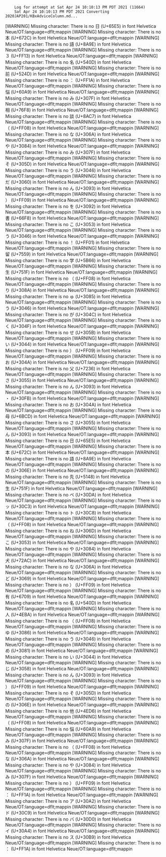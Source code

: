         Log for attempt at Sat Apr 24 10:10:13 PM PDT 2021 (11664)
        Sat Apr 24 10:10:13 PM PDT 2021 Converting 2020JAP201/KBxAdviceColumn.md...
[WARNING] Missing character: There is no 日 (U+65E5) in font Helvetica Neue/OT:language=dflt;mappin
[WARNING] Missing character: There is no 本 (U+672C) in font Helvetica Neue/OT:language=dflt;mappin
[WARNING] Missing character: There is no 語 (U+8A9E) in font Helvetica Neue/OT:language=dflt;mappin
[WARNING] Missing character: There is no ３ (U+FF13) in font Helvetica Neue/OT:language=dflt;mappin
[WARNING] Missing character: There is no 名 (U+540D) in font Helvetica Neue/OT:language=dflt;mappin
[WARNING] Missing character: There is no 前 (U+524D) in font Helvetica Neue/OT:language=dflt;mappin
[WARNING] Missing character: There is no ： (U+FF1A) in font Helvetica Neue/OT:language=dflt;mappin
[WARNING] Missing character: There is no 悩 (U+60A9) in font Helvetica Neue/OT:language=dflt;mappin
[WARNING] Missing character: There is no み (U+307F) in font Helvetica Neue/OT:language=dflt;mappin
[WARNING] Missing character: There is no 相 (U+76F8) in font Helvetica Neue/OT:language=dflt;mappin
[WARNING] Missing character: There is no 談 (U+8AC7) in font Helvetica Neue/OT:language=dflt;mappin
[WARNING] Missing character: There is no （ (U+FF08) in font Helvetica Neue/OT:language=dflt;mappin
[WARNING] Missing character: There is no な (U+306A) in font Helvetica Neue/OT:language=dflt;mappin
[WARNING] Missing character: There is no や (U+3084) in font Helvetica Neue/OT:language=dflt;mappin
[WARNING] Missing character: There is no み (U+307F) in font Helvetica Neue/OT:language=dflt;mappin
[WARNING] Missing character: There is no そ (U+305D) in font Helvetica Neue/OT:language=dflt;mappin
[WARNING] Missing character: There is no う (U+3046) in font Helvetica Neue/OT:language=dflt;mappin
[WARNING] Missing character: There is no だ (U+3060) in font Helvetica Neue/OT:language=dflt;mappin
[WARNING] Missing character: There is no ん (U+3093) in font Helvetica Neue/OT:language=dflt;mappin
[WARNING] Missing character: There is no ） (U+FF09) in font Helvetica Neue/OT:language=dflt;mappin
[WARNING] Missing character: There is no を (U+3092) in font Helvetica Neue/OT:language=dflt;mappin
[WARNING] Missing character: There is no 書 (U+66F8) in font Helvetica Neue/OT:language=dflt;mappin
[WARNING] Missing character: There is no こ (U+3053) in font Helvetica Neue/OT:language=dflt;mappin
[WARNING] Missing character: There is no う (U+3046) in font Helvetica Neue/OT:language=dflt;mappin
[WARNING] Missing character: There is no ！ (U+FF01) in font Helvetica Neue/OT:language=dflt;mappin
[WARNING] Missing character: There is no 留 (U+7559) in font Helvetica Neue/OT:language=dflt;mappin
[WARNING] Missing character: There is no 学 (U+5B66) in font Helvetica Neue/OT:language=dflt;mappin
[WARNING] Missing character: There is no 生 (U+751F) in font Helvetica Neue/OT:language=dflt;mappin
[WARNING] Missing character: There is no （ (U+FF08) in font Helvetica Neue/OT:language=dflt;mappin
[WARNING] Missing character: There is no り (U+308A) in font Helvetica Neue/OT:language=dflt;mappin
[WARNING] Missing character: There is no ゅ (U+3085) in font Helvetica Neue/OT:language=dflt;mappin
[WARNING] Missing character: There is no う (U+3046) in font Helvetica Neue/OT:language=dflt;mappin
[WARNING] Missing character: There is no が (U+304C) in font Helvetica Neue/OT:language=dflt;mappin
[WARNING] Missing character: There is no く (U+304F) in font Helvetica Neue/OT:language=dflt;mappin
[WARNING] Missing character: There is no せ (U+305B) in font Helvetica Neue/OT:language=dflt;mappin
[WARNING] Missing character: There is no い (U+3044) in font Helvetica Neue/OT:language=dflt;mappin
[WARNING] Missing character: There is no ） (U+FF09) in font Helvetica Neue/OT:language=dflt;mappin
[WARNING] Missing character: There is no お (U+304A) in font Helvetica Neue/OT:language=dflt;mappin
[WARNING] Missing character: There is no 父 (U+7236) in font Helvetica Neue/OT:language=dflt;mappin
[WARNING] Missing character: There is no さ (U+3055) in font Helvetica Neue/OT:language=dflt;mappin
[WARNING] Missing character: There is no ん (U+3093) in font Helvetica Neue/OT:language=dflt;mappin
[WARNING] Missing character: There is no ・ (U+30FB) in font Helvetica Neue/OT:language=dflt;mappin
[WARNING] Missing character: There is no お (U+304A) in font Helvetica Neue/OT:language=dflt;mappin
[WARNING] Missing character: There is no 母 (U+6BCD) in font Helvetica Neue/OT:language=dflt;mappin
[WARNING] Missing character: There is no さ (U+3055) in font Helvetica Neue/OT:language=dflt;mappin
[WARNING] Missing character: There is no ん (U+3093) in font Helvetica Neue/OT:language=dflt;mappin
[WARNING] Missing character: There is no 日 (U+65E5) in font Helvetica Neue/OT:language=dflt;mappin
[WARNING] Missing character: There is no 本 (U+672C) in font Helvetica Neue/OT:language=dflt;mappin
[WARNING] Missing character: There is no 語 (U+8A9E) in font Helvetica Neue/OT:language=dflt;mappin
[WARNING] Missing character: There is no の (U+306E) in font Helvetica Neue/OT:language=dflt;mappin
[WARNING] Missing character: There is no 先 (U+5148) in font Helvetica Neue/OT:language=dflt;mappin
[WARNING] Missing character: There is no 生 (U+751F) in font Helvetica Neue/OT:language=dflt;mappin
[WARNING] Missing character: There is no ペ (U+30DA) in font Helvetica Neue/OT:language=dflt;mappin
[WARNING] Missing character: There is no ッ (U+30C3) in font Helvetica Neue/OT:language=dflt;mappin
[WARNING] Missing character: There is no ト (U+30C8) in font Helvetica Neue/OT:language=dflt;mappin
[WARNING] Missing character: There is no （ (U+FF08) in font Helvetica Neue/OT:language=dflt;mappin
[WARNING] Missing character: There is no ね (U+306D) in font Helvetica Neue/OT:language=dflt;mappin
[WARNING] Missing character: There is no こ (U+3053) in font Helvetica Neue/OT:language=dflt;mappin
[WARNING] Missing character: There is no や (U+3084) in font Helvetica Neue/OT:language=dflt;mappin
[WARNING] Missing character: There is no 犬 (U+72AC) in font Helvetica Neue/OT:language=dflt;mappin
[WARNING] Missing character: There is no な (U+306A) in font Helvetica Neue/OT:language=dflt;mappin
[WARNING] Missing character: There is no ど (U+3069) in font Helvetica Neue/OT:language=dflt;mappin
[WARNING] Missing character: There is no ） (U+FF09) in font Helvetica Neue/OT:language=dflt;mappin
[WARNING] Missing character: There is no 有 (U+6709) in font Helvetica Neue/OT:language=dflt;mappin
[WARNING] Missing character: There is no 名 (U+540D) in font Helvetica Neue/OT:language=dflt;mappin
[WARNING] Missing character: There is no 人 (U+4EBA) in font Helvetica Neue/OT:language=dflt;mappin
[WARNING] Missing character: There is no （ (U+FF08) in font Helvetica Neue/OT:language=dflt;mappin
[WARNING] Missing character: There is no ゆ (U+3086) in font Helvetica Neue/OT:language=dflt;mappin
[WARNING] Missing character: There is no う (U+3046) in font Helvetica Neue/OT:language=dflt;mappin
[WARNING] Missing character: There is no め (U+3081) in font Helvetica Neue/OT:language=dflt;mappin
[WARNING] Missing character: There is no い (U+3044) in font Helvetica Neue/OT:language=dflt;mappin
[WARNING] Missing character: There is no じ (U+3058) in font Helvetica Neue/OT:language=dflt;mappin
[WARNING] Missing character: There is no ん (U+3093) in font Helvetica Neue/OT:language=dflt;mappin
[WARNING] Missing character: There is no ） (U+FF09) in font Helvetica Neue/OT:language=dflt;mappin
[WARNING] Missing character: There is no そ (U+305D) in font Helvetica Neue/OT:language=dflt;mappin
[WARNING] Missing character: There is no の (U+306E) in font Helvetica Neue/OT:language=dflt;mappin
[WARNING] Missing character: There is no 他 (U+4ED6) in font Helvetica Neue/OT:language=dflt;mappin
[WARNING] Missing character: There is no （ (U+FF08) in font Helvetica Neue/OT:language=dflt;mappin
[WARNING] Missing character: There is no 悩 (U+60A9) in font Helvetica Neue/OT:language=dflt;mappin
[WARNING] Missing character: There is no み (U+307F) in font Helvetica Neue/OT:language=dflt;mappin
[WARNING] Missing character: There is no （ (U+FF08) in font Helvetica Neue/OT:language=dflt;mappin
[WARNING] Missing character: There is no な (U+306A) in font Helvetica Neue/OT:language=dflt;mappin
[WARNING] Missing character: There is no や (U+3084) in font Helvetica Neue/OT:language=dflt;mappin
[WARNING] Missing character: There is no み (U+307F) in font Helvetica Neue/OT:language=dflt;mappin
[WARNING] Missing character: There is no ） (U+FF09) in font Helvetica Neue/OT:language=dflt;mappin
[WARNING] Missing character: There is no ： (U+FF1A) in font Helvetica Neue/OT:language=dflt;mappin
[WARNING] Missing character: There is no ア (U+30A2) in font Helvetica Neue/OT:language=dflt;mappin
[WARNING] Missing character: There is no ド (U+30C9) in font Helvetica Neue/OT:language=dflt;mappin
[WARNING] Missing character: There is no バ (U+30D0) in font Helvetica Neue/OT:language=dflt;mappin
[WARNING] Missing character: There is no イ (U+30A4) in font Helvetica Neue/OT:language=dflt;mappin
[WARNING] Missing character: There is no ス (U+30B9) in font Helvetica Neue/OT:language=dflt;mappin
[WARNING] Missing character: There is no ： (U+FF1A) in font Helvetica Neue/OT:language=dflt;mappin
